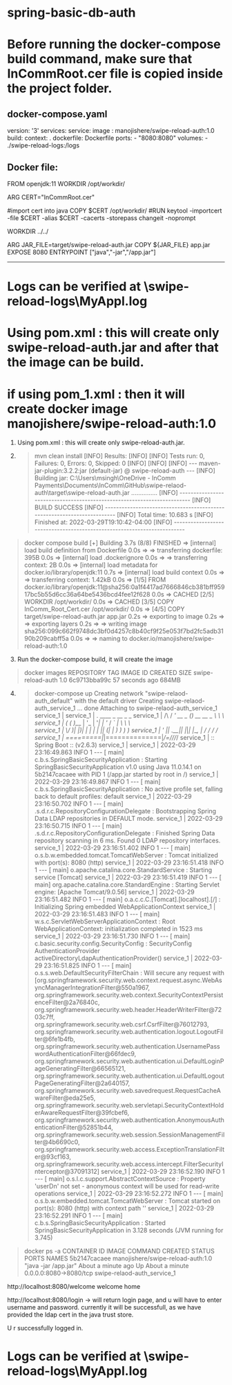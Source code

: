 # spring-basic-db-auth

# Before running the docker-compose build command, make sure that InCommRoot.cer file is copied inside the project folder.

docker-compose.yaml
--------------------
version: '3'
services:
  service:
    image : manojishere/swipe-reload-auth:1.0
    build:
      context: .
      dockerfile: Dockerfile
    ports:
        - "8080:8080"
    volumes:
        - ./swipe-reload-logs:/logs 

		
Docker file:
------------------------------------------------------------------------------------------------------------------------
FROM openjdk:11
WORKDIR /opt/workdir/

ARG CERT="InCommRoot.cer"

#import cert into java
COPY $CERT /opt/workdir/
#RUN keytool -importcert -file $CERT -alias $CERT -cacerts -storepass changeit -noprompt

WORKDIR ../../

ARG JAR_FILE=target/swipe-reload-auth.jar
COPY ${JAR_FILE} app.jar
EXPOSE 8080
ENTRYPOINT ["java","-jar","/app.jar"]	


------------------------------------------------------------------------------------------------------------------------

# Logs can be verified at \swipe-reload-logs\MyAppl.log	


# Using pom.xml : this will create only swipe-reload-auth.jar and after that the image can be build.
# if using pom_1.xml : then it will create docker image manojishere/swipe-reload-auth:1.0
1. Using pom.xml : this will create only swipe-reload-auth.jar. 
2. >mvn clean install
[INFO] Results:
[INFO]
[INFO] Tests run: 0, Failures: 0, Errors: 0, Skipped: 0
[INFO]
[INFO]
[INFO] --- maven-jar-plugin:3.2.2:jar (default-jar) @ swipe-reload-auth ---
[INFO] Building jar: C:\Users\msingh\OneDrive - InComm Payments\Documents\InComm\GitHub\swipe-relaod-auth\target\swipe-reload-auth.jar
...............
[INFO] ------------------------------------------------------------------------
[INFO] BUILD SUCCESS
[INFO] ------------------------------------------------------------------------
[INFO] Total time:  10.683 s
[INFO] Finished at: 2022-03-29T19:10:42-04:00
[INFO] ------------------------------------------------------------------------

>docker compose build
[+] Building 3.7s (8/8) FINISHED
 => [internal] load build definition from Dockerfile                                                                                                                                                          0.0s
 => => transferring dockerfile: 395B                                                                                                                                                                          0.0s
 => [internal] load .dockerignore                                                                                                                                                                             0.0s
 => => transferring context: 2B                                                                                                                                                                               0.0s
 => [internal] load metadata for docker.io/library/openjdk:11                                                                                                                                                 0.7s
 => [internal] load build context                                                                                                                                                                             0.0s
 => => transferring context: 1.42kB                                                                                                                                                                           0.0s
 => [1/5] FROM docker.io/library/openjdk:11@sha256:0a1f4417ad7666846cb381bff95917bc5b55d6cc36a64be5436bcd4fee12f628                                                                                           0.0s
 => CACHED [2/5] WORKDIR /opt/workdir/                                                                                                                                                                        0.0s
 => CACHED [3/5] COPY InComm_Root_Cert.cer /opt/workdir/                                                                                                                                                      0.0s
 => [4/5] COPY target/swipe-reload-auth.jar app.jar                                                                                                                                                           0.2s
 => exporting to image                                                                                                                                                                                        0.2s
 => => exporting layers                                                                                                                                                                                       0.2s
 => => writing image sha256:099c662f9748dc3bf0d4257c8b40cf9f25e053f7bd2fc5adb3190b209cabff5a                                                                                                                  0.0s
 => => naming to docker.io/manojishere/swipe-reload-auth:1.0
 

3. Run the docker-compose build, it will create the image 

>docker images
REPOSITORY                         TAG                   IMAGE ID       CREATED          SIZE
swipe-reload-auth                  1.0                   6c9713bba99c   57 seconds ago   684MB

4. >docker-compose up
Creating network "swipe-relaod-auth_default" with the default driver
Creating swipe-relaod-auth_service_1 ... done
Attaching to swipe-relaod-auth_service_1
service_1  |
service_1  |   .   ____          _            __ _ _
service_1  |  /\\ / ___'_ __ _ _(_)_ __  __ _ \ \ \ \
service_1  | ( ( )\___ | '_ | '_| | '_ \/ _` | \ \ \ \
service_1  |  \\/  ___)| |_)| | | | | || (_| |  ) ) ) )
service_1  |   '  |____| .__|_| |_|_| |_\__, | / / / /
service_1  |  =========|_|==============|___/=/_/_/_/
service_1  |  :: Spring Boot ::                (v2.6.3)
service_1  |
service_1  | 2022-03-29 23:16:49.863  INFO 1 --- [           main] c.b.s.SpringBasicSecurityApplication     : Starting SpringBasicSecurityApplication v1.0 using Java 11.0.14.1 on 5b2147cacaee with PID 1 (/app.jar started by root in /)
service_1  | 2022-03-29 23:16:49.867  INFO 1 --- [           main] c.b.s.SpringBasicSecurityApplication     : No active profile set, falling back to default profiles: default
service_1  | 2022-03-29 23:16:50.702  INFO 1 --- [           main] .s.d.r.c.RepositoryConfigurationDelegate : Bootstrapping Spring Data LDAP repositories in DEFAULT mode.
service_1  | 2022-03-29 23:16:50.715  INFO 1 --- [           main] .s.d.r.c.RepositoryConfigurationDelegate : Finished Spring Data repository scanning in 6 ms. Found 0 LDAP repository interfaces.
service_1  | 2022-03-29 23:16:51.402  INFO 1 --- [           main] o.s.b.w.embedded.tomcat.TomcatWebServer  : Tomcat initialized with port(s): 8080 (http)
service_1  | 2022-03-29 23:16:51.418  INFO 1 --- [           main] o.apache.catalina.core.StandardService   : Starting service [Tomcat]
service_1  | 2022-03-29 23:16:51.419  INFO 1 --- [           main] org.apache.catalina.core.StandardEngine  : Starting Servlet engine: [Apache Tomcat/9.0.56]
service_1  | 2022-03-29 23:16:51.482  INFO 1 --- [           main] o.a.c.c.C.[Tomcat].[localhost].[/]       : Initializing Spring embedded WebApplicationContext
service_1  | 2022-03-29 23:16:51.483  INFO 1 --- [           main] w.s.c.ServletWebServerApplicationContext : Root WebApplicationContext: initialization completed in 1523 ms
service_1  | 2022-03-29 23:16:51.730  INFO 1 --- [           main] c.basic.security.config.SecurityConfig   : SecurityConfig AuthenticationProvider activeDirectoryLdapAuthenticationProvider()
service_1  | 2022-03-29 23:16:51.825  INFO 1 --- [           main] o.s.s.web.DefaultSecurityFilterChain     : Will secure any request with [org.springframework.security.web.context.request.async.WebAsyncManagerIntegrationFilter@550a1967, org.springframework.security.web.context.SecurityContextPersistenceFilter@2a76840c, org.springframework.security.web.header.HeaderWriterFilter@7203c7ff, org.springframework.security.web.csrf.CsrfFilter@76012793, org.springframework.security.web.authentication.logout.LogoutFilter@6fe1b4fb, org.springframework.security.web.authentication.UsernamePasswordAuthenticationFilter@66fdec9, org.springframework.security.web.authentication.ui.DefaultLoginPageGeneratingFilter@66565121, org.springframework.security.web.authentication.ui.DefaultLogoutPageGeneratingFilter@2a640157, org.springframework.security.web.savedrequest.RequestCacheAwareFilter@eda25e5, org.springframework.security.web.servletapi.SecurityContextHolderAwareRequestFilter@39fcbef6, org.springframework.security.web.authentication.AnonymousAuthenticationFilter@52851b44, org.springframework.security.web.session.SessionManagementFilter@4b6690c0, org.springframework.security.web.access.ExceptionTranslationFilter@93cf163, org.springframework.security.web.access.intercept.FilterSecurityInterceptor@37091312]
service_1  | 2022-03-29 23:16:52.190  INFO 1 --- [           main] o.s.l.c.support.AbstractContextSource    : Property 'userDn' not set - anonymous context will be used for read-write operations
service_1  | 2022-03-29 23:16:52.272  INFO 1 --- [           main] o.s.b.w.embedded.tomcat.TomcatWebServer  : Tomcat started on port(s): 8080 (http) with context path ''
service_1  | 2022-03-29 23:16:52.291  INFO 1 --- [           main] c.b.s.SpringBasicSecurityApplication     : Started SpringBasicSecurityApplication in 3.128 seconds (JVM running for 3.745)


>docker ps -a
CONTAINER ID   IMAGE                               COMMAND                CREATED              STATUS              PORTS                    NAMES
5b2147cacaee   manojishere/swipe-reload-auth:1.0   "java -jar /app.jar"   About a minute ago   Up About a minute   0.0.0.0:8080->8080/tcp   swipe-relaod-auth_service_1


http://localhost:8080/welcome
welcome home

http://localhost:8080/login
-> will return login page, and u will have to enter username and password. currently it will be successfull, as we have provided the ldap cert in the java trust store.

U r successfully logged in.

# Logs can be verified at \swipe-reload-logs\MyAppl.log







